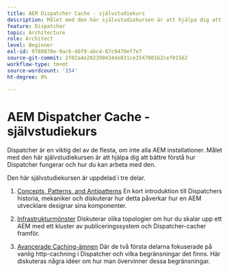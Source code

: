 ```yaml
---
title: AEM Dispatcher Cache - självstudiekurs
description: Målet med den här självstudiekursen är att hjälpa dig att bättre förstå hur Dispatcher fungerar och hur du kan arbeta med den.
feature: Dispatcher
topic: Architecture
role: Architect
level: Beginner
exl-id: 9780870e-9ac6-46f9-abc4-87c9470ef7e7
source-git-commit: 2f02a4e202390434de831ce1547001b2cef01562
workflow-type: tm+mt
source-wordcount: '154'
ht-degree: 0%

---
```


# AEM Dispatcher Cache - självstudiekurs

Dispatcher är en viktig del av de flesta, om inte alla AEM installationer. Målet med den här självstudiekursen är att hjälpa dig att bättre förstå hur Dispatcher fungerar och hur du kan arbeta med den.

Den här självstudiekursen är uppdelad i tre delar.

1. [Concepts, Patterns, and Antipatterns](chapter-1.md)
En kort introduktion till Dispatchers historia, mekaniker och diskuterar hur detta påverkar hur en AEM utvecklare designar sina komponenter.

1. [Infrastrukturmönster](chapter-2.md)
Diskuterar olika topologier om hur du skalar upp ett AEM med ett kluster av publiceringssystem och Dispatcher-cacher framför.

1. [Avancerade Caching-ämnen](chapter-3.md)
Där de två första delarna fokuserade på vanlig http-cachning i Dispatcher och vilka begränsningar det finns. Här diskuteras några idéer om hur man övervinner dessa begränsningar.
